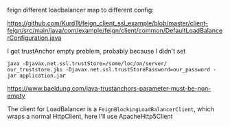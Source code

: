 feign different loadbalancer map to different config:

https://github.com/KurdTt/feign_client_ssl_example/blob/master/client-feign/src/main/java/com/example/feign/client/common/DefaultLoadBalancerConfiguration.java


I got trustAnchor empty problem, probably because I didn't set

```shell
java -Djavax.net.ssl.trustStore=/some/loc/on/server/ our_truststore.jks -Djavax.net.ssl.trustStorePassword=our_password -jar application.jar

```

https://www.baeldung.com/java-trustanchors-parameter-must-be-non-empty

The client for LoadBalancer is a ```FeignBlockingLoadBalancerClient```, 
which wraps a normal HttpClient, here I'll use ApacheHttp5Client
